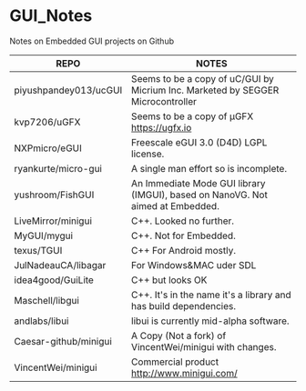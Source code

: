 # GUI_Notes
Notes on Embedded GUI projects on Github

REPO | NOTES
----- | -----
piyushpandey013/ucGUI | Seems to be a copy of uC/GUI by Micrium Inc. Marketed by SEGGER Microcontroller
kvp7206/uGFX | Seems to be a copy of µGFX https://ugfx.io
NXPmicro/eGUI | Freescale eGUI 3.0 (D4D)  LGPL license.
ryankurte/micro-gui | A single man effort so is incomplete.
yushroom/FishGUI  | An Immediate Mode GUI library (IMGUI), based on NanoVG. Not aimed at Embedded.
LiveMirror/minigui | C++. Looked no further.
MyGUI/mygui | C++. Not for Embedded.
texus/TGUI | C++ For Android mostly.
JulNadeauCA/libagar | For Windows&MAC uder SDL
idea4good/GuiLite | C++ but looks OK
Maschell/libgui | C++. It's in the name it's a library and has build dependencies.
andlabs/libui | libui is currently mid-alpha software.
Caesar-github/minigui | A Copy (Not a fork) of VincentWei/minigui with changes.
VincentWei/minigui | Commercial product http://www.minigui.com/
